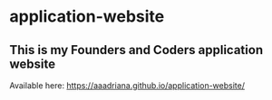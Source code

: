 # application-website

## This is my Founders and Coders application website

Available here: https://aaadriana.github.io/application-website/
